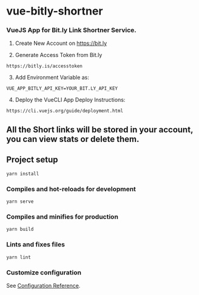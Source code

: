 # vue-bitly-shortner

### VueJS App for Bit.ly Link Shortner Service.

1. Create New Account on https://bit.ly

2. Generate Access Token from Bit.ly
```
https://bitly.is/accesstoken
```

3. Add Environment Variable as:
```
VUE_APP_BITLY_API_KEY=YOUR_BIT.LY_API_KEY
```

4. Deploy the VueCLI App
Deploy Instructions:
```
https://cli.vuejs.org/guide/deployment.html
```

## All the Short links will be stored in your account, you can view stats or delete them.

## Project setup
```
yarn install
```

### Compiles and hot-reloads for development
```
yarn serve
```

### Compiles and minifies for production
```
yarn build
```

### Lints and fixes files
```
yarn lint
```

### Customize configuration
See [Configuration Reference](https://cli.vuejs.org/config/).
